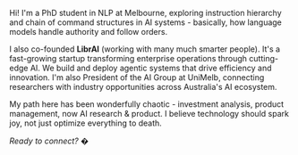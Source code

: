 Hi! I'm a PhD student in NLP at Melbourne, exploring instruction hierarchy and chain of command structures in AI systems - basically, how language models handle authority and follow orders.

I also co-founded **LibrAI** (working with many much smarter people). It's a fast-growing startup transforming enterprise operations through cutting-edge AI. We build and deploy agentic systems that drive efficiency and innovation. I'm also President of the AI Group at UniMelb, connecting researchers with industry opportunities across Australia's AI ecosystem. 

My path here has been wonderfully chaotic - investment analysis, product management, now AI research & product. I believe technology should spark joy, not just optimize everything to death.

*Ready to connect?* �